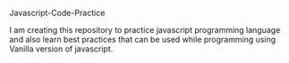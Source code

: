 Javascript-Code-Practice

I am creating this repository to practice javascript programming language and also learn best practices that can be used while programming using Vanilla version of javascript.
